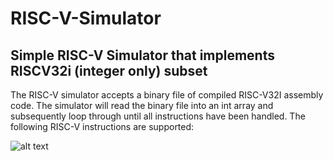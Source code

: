 # RISC-V-Simulator

## Simple RISC-V Simulator that implements RISCV32i (integer only) subset

The RISC-V simulator accepts a binary file of compiled RISC-V32I assembly code. 
The simulator will read the binary file into an int array and subsequently loop through until 
all instructions have been handled. The following RISC-V instructions are supported:

![alt text](https://raw.githubusercontent.com/matthewp14/RISC-V-Simulator/Data/risc32i.png)

